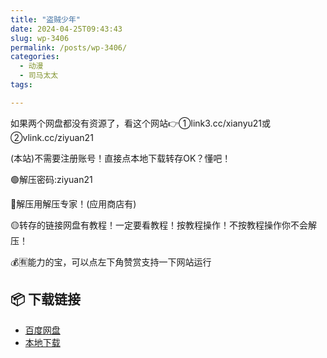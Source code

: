 ```yaml
---
title: "盗贼少年"
date: 2024-04-25T09:43:43
slug: wp-3406
permalink: /posts/wp-3406/
categories:
  - 动漫
  - 司马太太
tags:

---
```


如果两个网盘都没有资源了，看这个网站👉①link3.cc/xianyu21或②vlink.cc/ziyuan21

(本站)不需要注册账号！直接点本地下载转存OK？懂吧！

🟢解压密码:ziyuan21

🔵解压用解压专家！(应用商店有)

🟡转存的链接网盘有教程！一定要看教程！按教程操作！不按教程操作你不会解压！

💰🈶能力的宝，可以点左下角赞赏支持一下网站运行

## 📦 下载链接
- [百度网盘](https://blziyuan21.com/pay-download/3406?key=ef23c65994&down_id=0)
- [本地下载](https://blziyuan21.com/pay-download/3406?key=ef23c65994&down_id=1)

